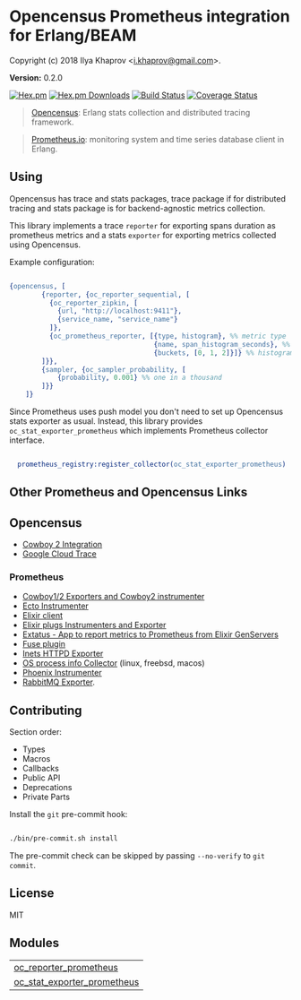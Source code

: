 

# Opencensus Prometheus integration for Erlang/BEAM #

Copyright (c) 2018 Ilya Khaprov <<i.khaprov@gmail.com>>.

__Version:__ 0.2.0

[![Hex.pm][Hex badge]][Hex link]
[![Hex.pm Downloads][Hex downloads badge]][Hex link]
[![Build Status][Travis badge]][Travis link]
[![Coverage Status][Coveralls badge]][Coveralls link]

> [Opencensus][Opencensus Erlang link]: Erlang stats collection and distributed tracing framework.

> [Prometheus.io][Prometheus Erlang link]: monitoring system and time series database client in Erlang.

## Using

Opencensus has trace and stats packages, trace package if for distributed tracing and
stats package is for backend-agnostic metrics collection.

This library implements a trace `reporter` for exporting spans duration as prometheus metrics and
a stats `exporter` for exporting metrics collected using Opencensus.

Example configuration:

```erlang

{opencensus, [
        {reporter, {oc_reporter_sequential, [
          {oc_reporter_zipkin, [
            {url, "http://localhost:9411"},
            {service_name, "service_name"}
          ]},
          {oc_prometheus_reporter, [{type, histogram}, %% metric type
                                    {name, span_histogram_seconds}, %% metric name, note the time unit
                                    {buckets, [0, 1, 2]}]} %% histogram buckets with bounds in the time unit
        ]}},
        {sampler, {oc_sampler_probability, [
            {probability, 0.001} %% one in a thousand
        ]}}
    ]}

```

Since Prometheus uses push model you don't need to set up Opencensus stats exporter as usual.
Instead, this library provides `oc_stat_exporter_prometheus` which implements Prometheus collector interface.

```erlang

  prometheus_registry:register_collector(oc_stat_exporter_prometheus)

```

## Other Prometheus and Opencensus Links

## Opencensus

- [Cowboy 2 Integration](https://github.com/deadtrickster/opencensus-cowboy)
- [Google Cloud Trace](https://github.com/tsloughter/oc_google_reporter)

### Prometheus

- [Cowboy1/2 Exporters and Cowboy2 instrumenter](https://hex.pm/packages/prometheus_cowboy)
- [Ecto Instrumenter](https://hex.pm/packages/prometheus_ecto)
- [Elixir client](https://github.com/deadtrickster/prometheus.ex)
- [Elixir plugs Instrumenters and Exporter](https://hex.pm/packages/prometheus_plugs)
- [Extatus - App to report metrics to Prometheus from Elixir GenServers](https://github.com/gmtprime/extatus)
- [Fuse plugin](https://github.com/jlouis/fuse#fuse_stats_prometheus)
- [Inets HTTPD Exporter](https://github.com/deadtrickster/prometheus_httpd)
- [OS process info Collector](https://hex.pm/packages/prometheus_process_collector) (linux, freebsd, macos)
- [Phoenix Instrumenter](https://hex.pm/packages/prometheus_phoenix)
- [RabbitMQ Exporter](https://github.com/deadtrickster/prometheus_rabbitmq_exporter).

## Contributing

Section order:

- Types
- Macros
- Callbacks
- Public API
- Deprecations
- Private Parts

Install the `git` pre-commit hook:

```bash

./bin/pre-commit.sh install

```

The pre-commit check can be skipped by passing `--no-verify` to `git commit`.

## License

MIT

[Hex badge]: https://img.shields.io/hexpm/v/opencensus_erlang_prometheus.svg?maxAge=2592000?style=plastic
[Hex link]: https://hex.pm/packages/opencensus_erlang_prometheus
[Hex downloads badge]: https://img.shields.io/hexpm/dt/opencensus_erlang_prometheus.svg?maxAge=2592000
[Travis badge]: https://travis-ci.org/deadtrickster/opencensus_erlang_prometheus.svg?branch=version-3
[Travis link]: https://travis-ci.org/deadtrickster/opencensus_erlang_prometheus
[Coveralls badge]: https://coveralls.io/repos/github/deadtrickster/opencensus_erlang_prometheus/badge.svg?branch=master
[Coveralls link]: https://coveralls.io/github/deadtrickster/opencensus_erlang_prometheus?branch=master
[Opencensus Erlang link]: https://github.com/census-instrumentation/opencensus-erlang
[Prometheus Erlang link]: https://github.com/deadtrickster/prometheus.erl


## Modules ##


<table width="100%" border="0" summary="list of modules">
<tr><td><a href="oc_reporter_prometheus.md" class="module">oc_reporter_prometheus</a></td></tr>
<tr><td><a href="oc_stat_exporter_prometheus.md" class="module">oc_stat_exporter_prometheus</a></td></tr></table>

